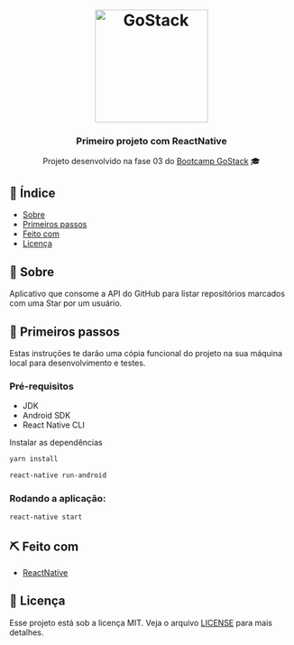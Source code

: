 <h1 align="center">
    <img alt="GoStack" src="https://rocketseat-cdn.s3-sa-east-1.amazonaws.com/bootcamp-header.png" width="200px" />
</h1>

<h3 align="center">
  Primeiro projeto com ReactNative
</h3>

<p align="center"> Projeto desenvolvido na fase 03 do <a href="https://rocketseat.com.br/bootcamp">Bootcamp GoStack</a> 🎓</p>

## :page_facing_up: Índice

- [Sobre](#about)
- [Primeiros passos](#getting_started)
- [Feito com](#built_using)
- [Licença](#license)

## 🧐 Sobre <a name = "about"></a>

Aplicativo que consome a API do GitHub para listar repositórios marcados com uma Star por um usuário.

## 🏁 Primeiros passos <a name = "getting_started"></a>

Estas instruçōes te darão uma cópia funcional do projeto na sua máquina local para desenvolvimento e testes.

### Pré-requisitos

- JDK
- Android SDK
- React Native CLI

Instalar as dependências

```sh
yarn install
```

```sh
react-native run-android
```

### Rodando a aplicação:

```sh
react-native start
```

## ⛏️ Feito com <a name = "built_using"></a>

- [ReactNative](https://reactnative.dev/)

## :memo: Licença <a name = "license"></a>

Esse projeto está sob a licença MIT. Veja o arquivo [LICENSE](LICENSE) para mais detalhes.
